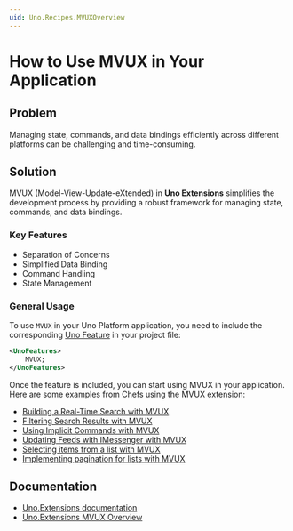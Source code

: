 ```yaml
---
uid: Uno.Recipes.MVUXOverview
---
```


# How to Use MVUX in Your Application

## Problem

Managing state, commands, and data bindings efficiently across different platforms can be challenging and time-consuming.

## Solution

MVUX (Model-View-Update-eXtended) in **Uno Extensions** simplifies the development process by providing a robust framework for managing state, commands, and data bindings.

### Key Features

- Separation of Concerns
- Simplified Data Binding
- Command Handling
- State Management

### General Usage

  To use `MVUX` in your Uno Platform application, you need to include the corresponding [Uno Feature](xref:Uno.Features.Uno.Sdk#uno-platform-features) in your project file:

  ```xml
  <UnoFeatures>
      MVUX;
  </UnoFeatures>
  ```

  Once the feature is included, you can start using MVUX in your application. Here are some examples from Chefs using the MVUX extension:

- [Building a Real-Time Search with MVUX](xref:Uno.Recipes.ReactiveSearch)
- [Filtering Search Results with MVUX](xref:Uno.Recipes.SearchFilters)
- [Using Implicit Commands with MVUX](xref:Uno.Recipes.ImplicitCommands)
- [Updating Feeds with IMessenger with MVUX](xref:Uno.Recipes.IMessenger)
- [Selecting items from a list with MVUX](xref:Uno.Recipes.Selection)
- [Implementing pagination for lists with MVUX](xref:Uno.Recipes.Pagination)

## Documentation

- [Uno.Extensions documentation](xref:Uno.Extensions.Overview)
- [Uno.Extensions MVUX Overview](xref:Uno.Extensions.Mvux.Overview)

